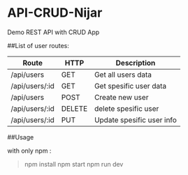 # API-CRUD-Nijar

Demo REST API with CRUD App

##List of user routes:

Route | HTTP | Description
------|------|------------
/api/users| GET | Get all users data
/api/users/:id | GET | Get spesific user data
/api/users | POST | Create new user
/api/users/:id | DELETE | delete spesific user
/api/users/:id | PUT | Update spesific user info

##Usage

with only npm :

> npm install
> npm start
> npm run dev


